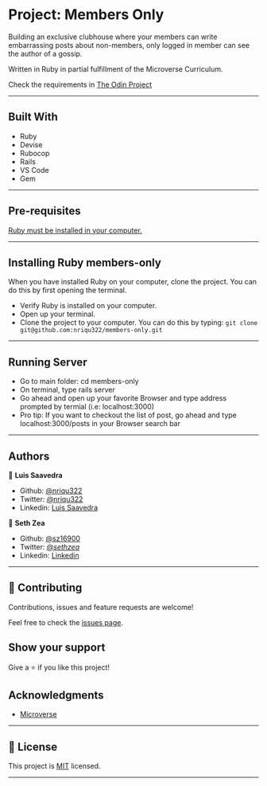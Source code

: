 # Project: Members Only

Building an exclusive clubhouse where your members can write embarrassing posts about non-members, only logged in member can see the author of a gossip.

Written in Ruby in partial fulfillment of the Microverse Curriculum.

Check the requirements in [The Odin Project](https://www.theodinproject.com/courses/ruby-on-rails/lessons/authentication)

---

## Built With

- Ruby
- Devise
- Rubocop
- Rails
- VS Code
- Gem

---

## Pre-requisites

  <a href="https://www.ruby-lang.org/en/documentation/installation/">Ruby must be installed in your computer.</a>

---


## Installing Ruby members-only

When you have installed Ruby on your computer, clone the project. You can do this by first opening the terminal.

* Verify Ruby is installed on your computer.
* Open up your terminal.
* Clone the project to your computer. You can do this by typing: ```git clone git@github.com:nriqu322/members-only.git```

---

## Running Server

* Go to main folder: cd members-only
* On terminal, type rails server 
* Go ahead and open up your favorite Browser and type address prompted by termial (i.e: localhost:3000)
* Pro tip: If you want to checkout the list of post, go ahead and type localhost:3000/posts in your Browser search bar


---

## Authors

👤 **Luis Saavedra**
- Github: [@nriqu322](https://github.com/nriqu322)
- Twitter: [@nriqu322](https://twitter.com/nriqu322)
- Linkedin: [Luis Saavedra](https://linkedin.com/in/luis-saavedra-sanchez/) 


👤 **Seth Zea**

- Github: [@sz16900](https://github.com/sz16900)
- Twitter: [@_sethzea_](https://twitter.com/_sethzea_)
- Linkedin: [Linkedin](https://www.linkedin.com/in/seth-zea/)

---

## 🤝 Contributing

Contributions, issues and feature requests are welcome!

Feel free to check the [issues page](issues/).

## Show your support

Give a ⭐️ if you like this project!

## Acknowledgments

- [Microverse](https://microverse.org)

---

## 📝 License

This project is [MIT](/LICENSE) licensed.

---
